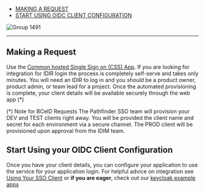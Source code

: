 * [MAKING A REQUEST](#making-a-request)
* [START USING OIDC CLIENT CONFIGURATION](#start-using-your-OIDC-client-configuration)


![Group 1491](https://user-images.githubusercontent.com/87393930/134225781-e899275c-781e-4979-8884-03ebb4fc7f51.png)

----------------------------------

## Making a Request
Use the [Common hosted Single Sign on
(CSS) App](https://bcgov.github.io/sso-requests/). If you are looking for integration for IDIR login the process is completely self-serve and takes only minutes. You will need an IDIR to log in and you _should_ be a product owner, product admin, or team lead for a project. Once the automated provisioning is complete, your client details will be available securely through the web app (*)

(*) Note for BCeID Requests
The Pathfinder SSO team will provision your DEV and TEST clients right away. You will be provided the client name and secret for each environment via a secure channel. The PROD client will be provisioned upon approval from the IDIM team.



## Start Using your OIDC Client Configuration

Once you have your client details, you can configure your application to use the service for your application login. For helpful advice on integration see [Using Your SSO Client](https://github.com/bcgov/ocp-sso/wiki/Using-Your-SSO-Client) or **if you are eager**, check out our [keycloak example apps](https://github.com/bcgov/keycloak-example-apps)


